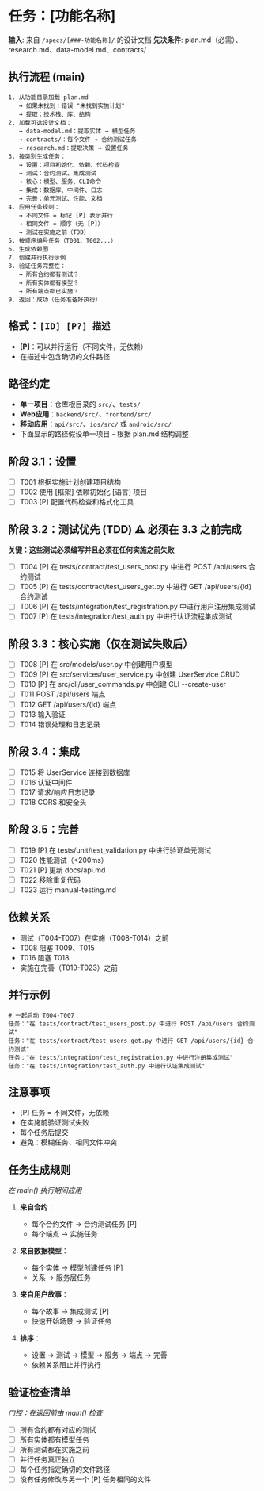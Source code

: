 # 任务：[功能名称]

**输入**: 来自 `/specs/[###-功能名称]/` 的设计文档
**先决条件**: plan.md（必需）、research.md、data-model.md、contracts/

## 执行流程 (main)
```
1. 从功能目录加载 plan.md
   → 如果未找到：错误 "未找到实施计划"
   → 提取：技术栈、库、结构
2. 加载可选设计文档：
   → data-model.md：提取实体 → 模型任务
   → contracts/：每个文件 → 合约测试任务
   → research.md：提取决策 → 设置任务
3. 按类别生成任务：
   → 设置：项目初始化、依赖、代码检查
   → 测试：合约测试、集成测试
   → 核心：模型、服务、CLI命令
   → 集成：数据库、中间件、日志
   → 完善：单元测试、性能、文档
4. 应用任务规则：
   → 不同文件 = 标记 [P] 表示并行
   → 相同文件 = 顺序（无 [P]）
   → 测试在实施之前（TDD）
5. 按顺序编号任务（T001、T002...）
6. 生成依赖图
7. 创建并行执行示例
8. 验证任务完整性：
   → 所有合约都有测试？
   → 所有实体都有模型？
   → 所有端点都已实施？
9. 返回：成功（任务准备好执行）
```

## 格式：`[ID] [P?] 描述`
- **[P]**：可以并行运行（不同文件，无依赖）
- 在描述中包含确切的文件路径

## 路径约定
- **单一项目**：仓库根目录的 `src/`、`tests/`
- **Web应用**：`backend/src/`、`frontend/src/`
- **移动应用**：`api/src/`、`ios/src/` 或 `android/src/`
- 下面显示的路径假设单一项目 - 根据 plan.md 结构调整

## 阶段 3.1：设置
- [ ] T001 根据实施计划创建项目结构
- [ ] T002 使用 [框架] 依赖初始化 [语言] 项目
- [ ] T003 [P] 配置代码检查和格式化工具

## 阶段 3.2：测试优先 (TDD) ⚠️ 必须在 3.3 之前完成
**关键：这些测试必须编写并且必须在任何实施之前失败**
- [ ] T004 [P] 在 tests/contract/test_users_post.py 中进行 POST /api/users 合约测试
- [ ] T005 [P] 在 tests/contract/test_users_get.py 中进行 GET /api/users/{id} 合约测试
- [ ] T006 [P] 在 tests/integration/test_registration.py 中进行用户注册集成测试
- [ ] T007 [P] 在 tests/integration/test_auth.py 中进行认证流程集成测试

## 阶段 3.3：核心实施（仅在测试失败后）
- [ ] T008 [P] 在 src/models/user.py 中创建用户模型
- [ ] T009 [P] 在 src/services/user_service.py 中创建 UserService CRUD
- [ ] T010 [P] 在 src/cli/user_commands.py 中创建 CLI --create-user
- [ ] T011 POST /api/users 端点
- [ ] T012 GET /api/users/{id} 端点
- [ ] T013 输入验证
- [ ] T014 错误处理和日志记录

## 阶段 3.4：集成
- [ ] T015 将 UserService 连接到数据库
- [ ] T016 认证中间件
- [ ] T017 请求/响应日志记录
- [ ] T018 CORS 和安全头

## 阶段 3.5：完善
- [ ] T019 [P] 在 tests/unit/test_validation.py 中进行验证单元测试
- [ ] T020 性能测试（<200ms）
- [ ] T021 [P] 更新 docs/api.md
- [ ] T022 移除重复代码
- [ ] T023 运行 manual-testing.md

## 依赖关系
- 测试（T004-T007）在实施（T008-T014）之前
- T008 阻塞 T009、T015
- T016 阻塞 T018
- 实施在完善（T019-T023）之前

## 并行示例
```
# 一起启动 T004-T007：
任务："在 tests/contract/test_users_post.py 中进行 POST /api/users 合约测试"
任务："在 tests/contract/test_users_get.py 中进行 GET /api/users/{id} 合约测试"
任务："在 tests/integration/test_registration.py 中进行注册集成测试"
任务："在 tests/integration/test_auth.py 中进行认证集成测试"
```

## 注意事项
- [P] 任务 = 不同文件，无依赖
- 在实施前验证测试失败
- 每个任务后提交
- 避免：模糊任务、相同文件冲突

## 任务生成规则
*在 main() 执行期间应用*

1. **来自合约**：
   - 每个合约文件 → 合约测试任务 [P]
   - 每个端点 → 实施任务
   
2. **来自数据模型**：
   - 每个实体 → 模型创建任务 [P]
   - 关系 → 服务层任务
   
3. **来自用户故事**：
   - 每个故事 → 集成测试 [P]
   - 快速开始场景 → 验证任务

4. **排序**：
   - 设置 → 测试 → 模型 → 服务 → 端点 → 完善
   - 依赖关系阻止并行执行

## 验证检查清单
*门控：在返回前由 main() 检查*

- [ ] 所有合约都有对应的测试
- [ ] 所有实体都有模型任务
- [ ] 所有测试都在实施之前
- [ ] 并行任务真正独立
- [ ] 每个任务指定确切的文件路径
- [ ] 没有任务修改与另一个 [P] 任务相同的文件
